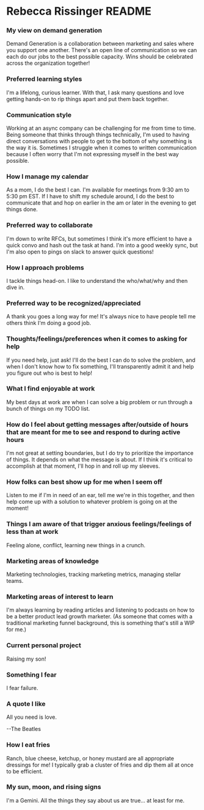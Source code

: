# Rebecca Rissinger README

### My view on demand generation
 
Demand Generation is a collaboration between marketing and sales where you support one another. There's an open line of communication so we can each do our jobs to the best possible capacity. Wins should be celebrated across the organization together!
 
### Preferred learning styles
 
I'm a lifelong, curious learner. With that, I ask many questions and love getting hands-on to rip things apart and put them back together.
 
### Communication style
 
Working at an async company can be challenging for me from time to time. Being someone that thinks through things technically, I'm used to having direct conversations with people to get to the bottom of why something is the way it is. Sometimes I struggle when it comes to written communication because I often worry that I'm not expressing myself in the best way possible.
 
### How I manage my calendar
 
As a mom, I do the best I can. I'm available for meetings from 9:30 am to 5:30 pm EST. If I have to shift my schedule around, I do the best to communicate that and hop on earlier in the am or later in the evening to get things done.
 
### Preferred way to collaborate
 
I'm down to write RFCs, but sometimes I think it's more efficient to have a quick convo and hash out the task at hand. I'm into a good weekly sync, but I'm also open to pings on slack to answer quick questions!
 
### How I approach problems
 
I tackle things head-on. I like to understand the who/what/why and then dive in.
 
### Preferred way to be recognized/appreciated
 
A thank you goes a long way for me! It's always nice to have people tell me others think I'm doing a good job.
 
### Thoughts/feelings/preferences when it comes to asking for help
 
If you need help, just ask! I'll do the best I can do to solve the problem, and when I don't know how to fix something, I'll transparently admit it and help you figure out who is best to help!
 
### What I find enjoyable at work
 
My best days at work are when I can solve a big problem or run through a bunch of things on my TODO list.
 
### How do I feel about getting messages after/outside of hours that are meant for me to see and respond to during active hours
 
I'm not great at setting boundaries, but I do try to prioritize the importance of things. It depends on what the message is about. If I think it's critical to accomplish at that moment, I'll hop in and roll up my sleeves.
 
### How folks can best show up for me when I seem off
 
Listen to me if I'm in need of an ear, tell me we're in this together, and then help come up with a solution to whatever problem is going on at the moment!
 
### Things I am aware of that trigger anxious feelings/feelings of less than at work
 
Feeling alone, conflict, learning new things in a crunch.
 
### Marketing areas of knowledge
 
Marketing technologies, tracking marketing metrics, managing stellar teams.
 
### Marketing areas of interest to learn
 
I'm always learning by reading articles and listening to podcasts on how to be a better product lead growth marketer. (As someone that comes with a traditional marketing funnel background, this is something that's still a WIP for me.)
 
### Current personal project
 
Raising my son!
 
### Something I fear
 
I fear failure.
 
### A quote I like
 
All you need is love.
 
--The Beatles
 
### How I eat fries
 
Ranch, blue cheese, ketchup, or honey mustard are all appropriate dressings for me! I typically grab a cluster of fries and dip them all at once to be efficient.
 
### My sun, moon, and rising signs
 
I'm a Gemini. All the things they say about us are true… at least for me.
